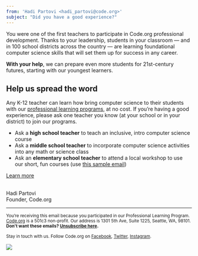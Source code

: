 ```yaml
---
from: 'Hadi Partovi <hadi_partovi@code.org>'
subject: "Did you have a good experience?"
---
```


You were one of the first teachers to participate in Code.org professional development. Thanks to your leadership, students in your classroom — and in 100 school districts across the country — are learning foundational computer science skills that will set them up for success in any career.

**With your help**, we can prepare even more students for 21st-century futures, starting with our youngest learners. 

## Help us spread the word
Any K-12 teacher can learn how bring computer science to their students with our [professional learning programs](https://code.org/educate), at no cost. If you’re having a good experience, please ask one teacher you know (at your school or in your district) to join our programs.

- Ask a **high school teacher** to teach an inclusive, intro computer science course
- Ask a **middle school teacher** to incorporate computer science activities into any math or science class
- Ask an **elementary school teacher** to attend a local workshop to use our short, fun courses (use [this sample email](https://code.org/educate/professional-learning/cs-fundamentals-resources#teacherstoteachers)) 

[Learn more](https://code.org/educate)

<br/>
Hadi Partovi<br />
Founder, Code.org
<br />

<hr>

<small>You’re receiving this email because you participated in our Professional Learning Program. <a href="https://code.org/">Code.org</a> is a 501c3 non-profit. Our address is 1301 5th Ave, Suite 1225, Seattle, WA, 98101.</small> <br />
<small><strong>Don't want these emails? <a href="<%= unsubscribe_link %>">Unsubscribe here</a>.</strong></small></p>
<p><small>Stay in touch with us. Follow Code.org on
<a href="https://www.facebook.com/Code.org">Facebook</a>, <a href="https://twitter.com/codeorg">Twitter</a>, <a href="https://instagram.com/codeorg">Instagram</a>.
</small></p>

![](<%= tracking_pixel %>)